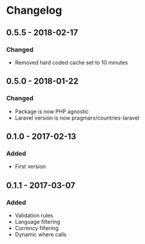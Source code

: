 # Changelog

## 0.5.5 - 2018-02-17
### Changed
- Removed hard coded cache set to 10 minutes

## 0.5.0 - 2018-01-22
### Changed
- Package is now PHP agnostic
- Laravel version is now pragmarx/countries-laravel

## 0.1.0 - 2017-02-13
### Added
- First version

## 0.1.1 - 2017-03-07
### Added
- Validation rules
- Language filtering
- Currency filtering
- Dynamic where calls
